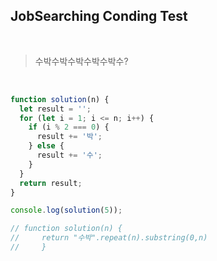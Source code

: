 ## JobSearching Conding Test

<br/>

> 수박수박수박수박수박수? <br/>

<br/>

```js
function solution(n) {
  let result = '';
  for (let i = 1; i <= n; i++) {
    if (i % 2 === 0) {
      result += '박';
    } else {
      result += '수';
    }
  }
  return result;
}

console.log(solution(5));

// function solution(n) {
//     return "수박".repeat(n).substring(0,n)
//     }
```
